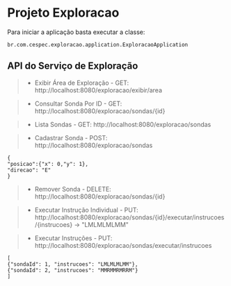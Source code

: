# Projeto Exploracao

Para iniciar a aplicação basta executar a classe:

```
br.com.cespec.exploracao.application.ExploracaoApplication
```

API do Serviço de Exploração
----------------------------------------

> * Exibir Área de Exploração
	- GET: http://localhost:8080/exploracao/exibir/area

> * Consultar Sonda Por ID
	- GET: http://localhost:8080/exploracao/sondas/{id}

> * Lista Sondas
	- GET: http://localhost:8080/exploracao/sondas

> * Cadastrar Sonda
	- POST: http://localhost:8080/exploracao/sondas
```
{
"posicao":{"x": 0,"y": 1},
"direcao": "E"
}
```

> * Remover Sonda
	- DELETE: http://localhost:8080/exploracao/sondas/{id}

> * Executar Instrução Individual
	- PUT: http://localhost:8080/exploracao/sondas/{id}/executar/instrucoes/{instrucoes} -> "LMLMLMLMM"

> * Executar Instruções
	- PUT: http://localhost:8080/exploracao/sondas/executar/instrucoes
```
[
{"sondaId": 1, "instrucoes": "LMLMLMLMM"},
{"sondaId": 2, "instrucoes": "MMRMMRMRRM"}
]
```